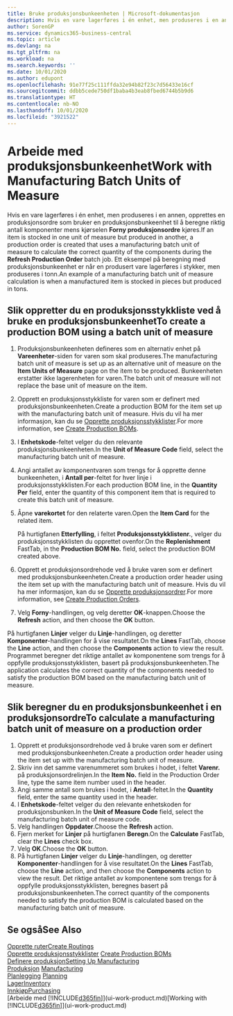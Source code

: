 ```yaml
---
title: Bruke produksjonsbunkeenheten | Microsoft-dokumentasjon
description: Hvis en vare lagerføres i én enhet, men produseres i en annen, må produksjonsordren bruke en produksjonsbunkeenhet til å beregne riktig antall komponenter. Ett eksempel på beregning med produksjonsbunkeenhet er når en produsert vare lagerføres i stykker, men produseres i tonn.
author: SorenGP
ms.service: dynamics365-business-central
ms.topic: article
ms.devlang: na
ms.tgt_pltfrm: na
ms.workload: na
ms.search.keywords: ''
ms.date: 10/01/2020
ms.author: edupont
ms.openlocfilehash: 91e77f25c111ffda32e94b82f23c7d56433e16cf
ms.sourcegitcommit: ddbb5cede750df1baba4b3eab8fbed6744b5b9d6
ms.translationtype: HT
ms.contentlocale: nb-NO
ms.lasthandoff: 10/01/2020
ms.locfileid: "3921522"
---
```

# <a name="work-with-manufacturing-batch-units-of-measure"></a><span data-ttu-id="9ac19-104">Arbeide med produksjonsbunkeenhet</span><span class="sxs-lookup"><span data-stu-id="9ac19-104">Work with Manufacturing Batch Units of Measure</span></span>
<span data-ttu-id="9ac19-105">Hvis en vare lagerføres i én enhet, men produseres i en annen, opprettes en produksjonsordre som bruker en produksjonsbunkeenhet til å beregne riktig antall komponenter mens kjørselen **Forny produksjonsordre** kjøres.</span><span class="sxs-lookup"><span data-stu-id="9ac19-105">If an item is stocked in one unit of measure but produced in another, a production order is created that uses a manufacturing batch unit of measure to calculate the correct quantity of the components during the **Refresh Production Order** batch job.</span></span> <span data-ttu-id="9ac19-106">Ett eksempel på beregning med produksjonsbunkeenhet er når en produsert vare lagerføres i stykker, men produseres i tonn.</span><span class="sxs-lookup"><span data-stu-id="9ac19-106">An example of a manufacturing batch unit of measure calculation is when a manufactured item is stocked in pieces but produced in tons.</span></span>  

## <a name="to-create-a-production-bom-using-a-batch-unit-of-measure"></a><span data-ttu-id="9ac19-107">Slik oppretter du en produksjonsstykkliste ved å bruke en produksjonsbunkeenhet</span><span class="sxs-lookup"><span data-stu-id="9ac19-107">To create a production BOM using a batch unit of measure</span></span>  
1.  <span data-ttu-id="9ac19-108">Produksjonsbunkeenheten defineres som en alternativ enhet på **Vareenheter**-siden for varen som skal produseres.</span><span class="sxs-lookup"><span data-stu-id="9ac19-108">The manufacturing batch unit of measure is set up as an alternative unit of measure on the **Item Units of Measure** page on the item to be produced.</span></span> <span data-ttu-id="9ac19-109">Bunkeenheten erstatter ikke lagerenheten for varen.</span><span class="sxs-lookup"><span data-stu-id="9ac19-109">The batch unit of measure will not replace the base unit of measure on the item.</span></span>  
2.  <span data-ttu-id="9ac19-110">Opprett en produksjonsstykkliste for varen som er definert med produksjonsbunkeenheten.</span><span class="sxs-lookup"><span data-stu-id="9ac19-110">Create a production BOM for the item set up with the manufacturing batch unit of measure.</span></span> <span data-ttu-id="9ac19-111">Hvis du vil ha mer informasjon, kan du se [Opprette produksjonsstykklister](production-how-to-create-production-boms.md).</span><span class="sxs-lookup"><span data-stu-id="9ac19-111">For more information, see [Create Production BOMs](production-how-to-create-production-boms.md).</span></span>  
3.  <span data-ttu-id="9ac19-112">I **Enhetskode**-feltet velger du den relevante produksjonsbunkeenheten.</span><span class="sxs-lookup"><span data-stu-id="9ac19-112">In the **Unit of Measure Code** field, select the manufacturing batch unit of measure.</span></span>  
4.  <span data-ttu-id="9ac19-113">Angi antallet av komponentvaren som trengs for å opprette denne bunkeenheten, i **Antall per**-feltet for hver linje i produksjonsstykklisten.</span><span class="sxs-lookup"><span data-stu-id="9ac19-113">For each production BOM line, in the **Quantity Per** field, enter the quantity of this component item that is required to create this batch unit of measure.</span></span>  
5.  <span data-ttu-id="9ac19-114">Åpne **varekortet** for den relaterte varen.</span><span class="sxs-lookup"><span data-stu-id="9ac19-114">Open the **Item Card** for the related item.</span></span>  

    <span data-ttu-id="9ac19-115">På hurtigfanen **Etterfylling**, i feltet **Produksjonsstykklistenr.**, velger du produksjonsstykklisten du opprettet ovenfor.</span><span class="sxs-lookup"><span data-stu-id="9ac19-115">On the **Replenishment** FastTab, in the **Production BOM No.** field, select the production BOM created above.</span></span>  
6.  <span data-ttu-id="9ac19-116">Opprett et produksjonsordrehode ved å bruke varen som er definert med produksjonsbunkeenheten.</span><span class="sxs-lookup"><span data-stu-id="9ac19-116">Create a production order header using the item set up with the manufacturing batch unit of measure.</span></span> <span data-ttu-id="9ac19-117">Hvis du vil ha mer informasjon, kan du se [Opprette produksjonsordrer](production-how-to-create-production-orders.md).</span><span class="sxs-lookup"><span data-stu-id="9ac19-117">For more information, see [Create Production Orders](production-how-to-create-production-orders.md).</span></span>  
7.  <span data-ttu-id="9ac19-118">Velg **Forny**-handlingen, og velg deretter **OK**-knappen.</span><span class="sxs-lookup"><span data-stu-id="9ac19-118">Choose the **Refresh** action, and then choose  the **OK** button.</span></span>  

<span data-ttu-id="9ac19-119">På hurtigfanen **Linjer** velger du **Linje**-handlingen, og deretter **Komponenter**-handlingen for å vise resultatet.</span><span class="sxs-lookup"><span data-stu-id="9ac19-119">On the **Lines** FastTab, choose the **Line** action, and then choose the **Components** action to view the result.</span></span> <span data-ttu-id="9ac19-120">Programmet beregner det riktige antallet av komponentene som trengs for å oppfylle produksjonsstykklisten, basert på produksjonsbunkeenheten.</span><span class="sxs-lookup"><span data-stu-id="9ac19-120">The application calculates the correct quantity of the components needed to satisfy the production BOM based on the manufacturing batch unit of measure.</span></span>  

## <a name="to-calculate-a-manufacturing-batch-unit-of-measure-on-a-production-order"></a><span data-ttu-id="9ac19-121">Slik beregner du en produksjonsbunkeenhet i en produksjonsordre</span><span class="sxs-lookup"><span data-stu-id="9ac19-121">To calculate a manufacturing batch unit of measure on a production order</span></span>  
1.  <span data-ttu-id="9ac19-122">Opprett et produksjonsordrehode ved å bruke varen som er definert med produksjonsbunkeenheten.</span><span class="sxs-lookup"><span data-stu-id="9ac19-122">Create a production order header using the item set up with the manufacturing batch unit of measure.</span></span>  
2.  <span data-ttu-id="9ac19-123">Skriv inn det samme varenummeret som brukes i hodet, i feltet **Varenr.** på produksjonsordrelinjen.</span><span class="sxs-lookup"><span data-stu-id="9ac19-123">In the **Item No.** field in the Production Order line, type the same item number used in the header.</span></span>  
3.  <span data-ttu-id="9ac19-124">Angi samme antall som brukes i hodet, i **Antall**-feltet.</span><span class="sxs-lookup"><span data-stu-id="9ac19-124">In the **Quantity** field, enter the same quantity used in the header.</span></span>  
4.  <span data-ttu-id="9ac19-125">I **Enhetskode**-feltet velger du den relevante enhetskoden for produksjonsbunken.</span><span class="sxs-lookup"><span data-stu-id="9ac19-125">In the **Unit of Measure Code** field, select the manufacturing batch unit of measure code.</span></span>  
5.  <span data-ttu-id="9ac19-126">Velg handlingen **Oppdater**.</span><span class="sxs-lookup"><span data-stu-id="9ac19-126">Choose the **Refresh** action.</span></span>
6.  <span data-ttu-id="9ac19-127">Fjern merket for **Linjer** på hurtigfanen **Beregn**.</span><span class="sxs-lookup"><span data-stu-id="9ac19-127">On the **Calculate** FastTab, clear the **Lines** check box.</span></span>  
7.  <span data-ttu-id="9ac19-128">Velg **OK**.</span><span class="sxs-lookup"><span data-stu-id="9ac19-128">Choose the **OK** button.</span></span>  
8.  <span data-ttu-id="9ac19-129">På hurtigfanen **Linjer** velger du **Linje**-handlingen, og deretter **Komponenter**-handlingen for å vise resultatet.</span><span class="sxs-lookup"><span data-stu-id="9ac19-129">On the **Lines** FastTab, choose the **Line** action, and then choose the **Components** action to view the result.</span></span> <span data-ttu-id="9ac19-130">Det riktige antallet av komponentene som trengs for å oppfylle produksjonsstykklisten, beregnes basert på produksjonsbunkeenheten.</span><span class="sxs-lookup"><span data-stu-id="9ac19-130">The correct quantity of the components needed to satisfy the production BOM is calculated based on the manufacturing batch unit of measure.</span></span>  

## <a name="see-also"></a><span data-ttu-id="9ac19-131">Se også</span><span class="sxs-lookup"><span data-stu-id="9ac19-131">See Also</span></span>  
[<span data-ttu-id="9ac19-132">Opprette ruter</span><span class="sxs-lookup"><span data-stu-id="9ac19-132">Create Routings</span></span>](production-how-to-create-routings.md)  
<span data-ttu-id="9ac19-133">[Opprette produksjonsstykklister](production-how-to-create-production-boms.md)   </span><span class="sxs-lookup"><span data-stu-id="9ac19-133">[Create Production BOMs](production-how-to-create-production-boms.md)   </span></span>  
[<span data-ttu-id="9ac19-134">Definere produksjon</span><span class="sxs-lookup"><span data-stu-id="9ac19-134">Setting Up Manufacturing</span></span>](production-configure-production-processes.md)  
<span data-ttu-id="9ac19-135">[Produksjon](production-manage-manufacturing.md)  </span><span class="sxs-lookup"><span data-stu-id="9ac19-135">[Manufacturing](production-manage-manufacturing.md)  </span></span>  
<span data-ttu-id="9ac19-136">[Planlegging](production-planning.md) </span><span class="sxs-lookup"><span data-stu-id="9ac19-136">[Planning](production-planning.md) </span></span>  
[<span data-ttu-id="9ac19-137">Lager</span><span class="sxs-lookup"><span data-stu-id="9ac19-137">Inventory</span></span>](inventory-manage-inventory.md)  
[<span data-ttu-id="9ac19-138">Innkjøp</span><span class="sxs-lookup"><span data-stu-id="9ac19-138">Purchasing</span></span>](purchasing-manage-purchasing.md)  
<span data-ttu-id="9ac19-139">[Arbeide med [!INCLUDE[d365fin](includes/d365fin_md.md)]](ui-work-product.md)</span><span class="sxs-lookup"><span data-stu-id="9ac19-139">[Working with [!INCLUDE[d365fin](includes/d365fin_md.md)]](ui-work-product.md)</span></span>  
